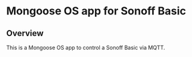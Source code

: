 # Mongoose OS app for Sonoff Basic

## Overview

This is a Mongoose OS app to control a Sonoff Basic via MQTT.
